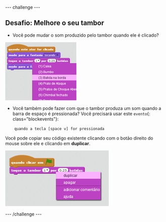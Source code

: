 --- challenge ---

## Desafio: Melhore o seu tambor

+ Você pode mudar o som produzido pelo tambor quando ele é clicado?

![screenshot](images/band-drum-sound.png)

+ Você também pode fazer com que o tambor produza um som quando a barra de espaço é pressionada? Você precisará usar este `evento`{: class="blockevents"}:

```blocks
    quando a tecla [space v] for pressionada
```

Você pode copiar seu código existente clicando com o botão direito do mouse sobre ele e clicando em **duplicar**.

![screenshot](images/band-duplicate-code.png)

--- /challenge ---